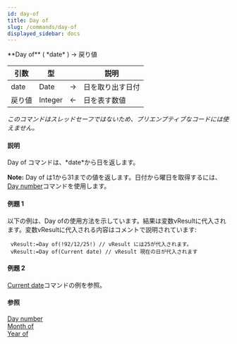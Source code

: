 ```yaml
---
id: day-of
title: Day of
slug: /commands/day-of
displayed_sidebar: docs
---
```


<!--REF #_command_.Day of.Syntax-->**Day of** ( *date* ) -> 戻り値<!-- END REF-->
<!--REF #_command_.Day of.Params-->
| 引数 | 型 |  | 説明 |
| --- | --- | --- | --- |
| date | Date | &#8594;  | 日を取り出す日付 |
| 戻り値 | Integer | &#8592; | 日を表す数値 |

<!-- END REF-->

*このコマンドはスレッドセーフではないため、プリエンプティブなコードには使えません。*


#### 説明 

<!--REF #_command_.Day of.Summary-->Day of コマンドは、*date*から日を返します。<!-- END REF-->

**Note:** Day of は1から31までの値を返します。日付から曜日を取得するには、[Day number](day-number.md "Day number")コマンドを使用します。

#### 例題 1 

以下の例は、Day ofの使用方法を示しています。結果は変数vResultに代入されます。変数vResultに代入される内容はコメントで説明されています:   
  
```4d
 vResult:=Day of(!92/12/25!) // vResult には25が代入されます。
 vResult:=Day of(Current date) // vResult 現在の日が代入されます
```

#### 例題 2 

[Current date](current-date.md "Current date")コマンドの例を参照。

#### 参照 

[Day number](day-number.md)  
[Month of](month-of.md)  
[Year of](year-of.md)  